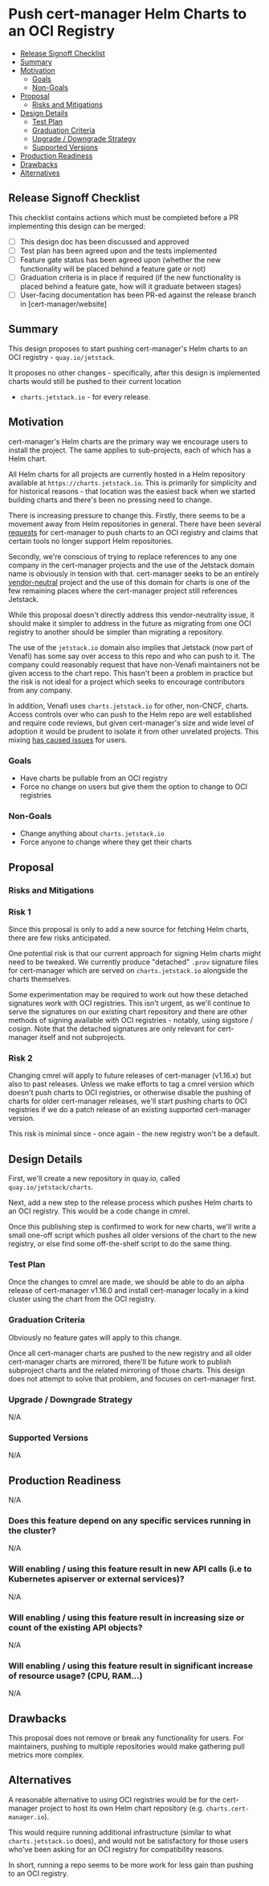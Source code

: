 <!--
This template is adapted from Kubernetes Enhancements KEP template https://raw.githubusercontent.com/kubernetes/enhancements/a86942e8ba802d0035ec7d4a9c992f03bca7dce9/keps/NNNN-kep-template/README.md
-->

# Push cert-manager Helm Charts to an OCI Registry

<!-- toc -->
- [Release Signoff Checklist](#release-signoff-checklist)
- [Summary](#summary)
- [Motivation](#motivation)
  - [Goals](#goals)
  - [Non-Goals](#non-goals)
- [Proposal](#proposal)
  - [Risks and Mitigations](#risks-and-mitigations)
- [Design Details](#design-details)
  - [Test Plan](#test-plan)
  - [Graduation Criteria](#graduation-criteria)
  - [Upgrade / Downgrade Strategy](#upgrade--downgrade-strategy)
  - [Supported Versions](#supported-versions)
- [Production Readiness](#production-readiness)
- [Drawbacks](#drawbacks)
- [Alternatives](#alternatives)
<!-- /toc -->

## Release Signoff Checklist

This checklist contains actions which must be completed before a PR implementing this design can be merged:

- [ ] This design doc has been discussed and approved
- [ ] Test plan has been agreed upon and the tests implemented
- [ ] Feature gate status has been agreed upon (whether the new functionality will be placed behind a feature gate or not)
- [ ] Graduation criteria is in place if required (if the new functionality is placed behind a feature gate, how will it graduate between stages)
- [ ] User-facing documentation has been PR-ed against the release branch in [cert-manager/website]

## Summary

<!--
This section is important for producing high-quality, user-focused
documentation such as release notes.

A good summary is probably around a paragraph in length.

[documentation style guide]: https://github.com/kubernetes/community/blob/master/contributors/guide/style-guide.md
-->

This design proposes to start pushing cert-manager's Helm charts to an OCI registry - `quay.io/jetstack`.

It proposes no other changes - specifically, after this design is implemented charts would still be pushed to their current location
- `charts.jetstack.io` - for every release.

## Motivation

<!--
This section is for explicitly listing the motivation, goals, and non-goals of
the proposed enhancement.  Describe why the change is important and the benefits to users. The
motivation section can optionally provide links to
demonstrate the interest in this functionality amongst the community.
-->

cert-manager's Helm charts are the primary way we encourage users to install the project. The same applies to sub-projects, each of which
has a Helm chart.

All Helm charts for all projects are currently hosted in a Helm repository available at `https://charts.jetstack.io`. This is primarily
for simplicity and for historical reasons - that location was the easiest back when we started building charts and there's been no pressing
need to change.

There is increasing pressure to change this. Firstly, there seems to be a movement away from Helm repositories in general.
There have been several [requests](https://github.com/cert-manager/cert-manager/issues/5566) for cert-manager to push charts to an OCI registry
and claims that certain tools no longer support Helm repositories.

Secondly, we're conscious of trying to replace references to any one company in the cert-manager projects and the use of the Jetstack
domain name is obviously in tension with that. cert-manager seeks to be an entirely [vendor-neutral](https://contribute.cncf.io/maintainers/community/vendor-neutrality/)
project and the use of this domain for charts is one of the few remaining places where the cert-manager project still references Jetstack.

While this proposal doesn't directly address this vendor-neutrality issue, it should make it simpler to address in the future as
migrating from one OCI registry to another should be simpler than migrating a repository.

The use of the `jetstack.io` domain also implies that Jetstack (now part of Venafi) has some say over access to this repo and who can push to it.
The company could reasonably request that have non-Venafi maintainers not be given access to the chart repo. This hasn't been a problem in practice
but the risk is not ideal for a project which seeks to encourage contributors from any company.

In addition, Venafi uses `charts.jetstack.io` for other, non-CNCF, charts. Access controls over who can push to the Helm repo are well
established and require code reviews, but given cert-manager's size and wide level of adoption it would be prudent to isolate it from
other unrelated projects. This mixing [has caused issues](https://github.com/cert-manager/cert-manager/issues/7117) for users.

### Goals

<!--
List specific goals. What is this proposal trying to achieve? How will we
know that this has succeeded?
-->

- Have charts be pullable from an OCI registry
- Force no change on users but give them the option to change to OCI registries

### Non-Goals

<!--
What is out of scope for this proposal? Listing non-goals helps to focus discussion
and make progress.
-->

- Change anything about `charts.jetstack.io`
- Force anyone to change where they get their charts

## Proposal

<!--
This is where we get down to the specifics of what the proposal actually is.
What is the desired outcome and how do we measure success?
This should have enough detail that reviewers can understand exactly what
you're proposing, but should not include things like API designs or
implementation - those should go into "Design Details" below.
-->

### Risks and Mitigations

<!--
What are the risks of this proposal, and how do we mitigate? Think broadly.
For example, consider both security and how this will impact the larger
Kubernetes/PKI ecosystem.
-->

### Risk 1

Since this proposal is only to add a new source for fetching Helm charts, there are few risks anticipated.

One potential risk is that our current approach for signing Helm charts might need to be tweaked. We currently produce
"detached" `.prov` signature files for cert-manager which are served on `charts.jetstack.io` alongside the charts
themselves.

Some experimentation may be required to work out how these detached signatures work with OCI registries. This isn't
urgent, as we'll continue to serve the signatures on our existing chart repository and there are other methods of
signing available with OCI registries - notably, using sigstore / cosign. Note that the detached signatures are only
relevant for cert-manager itself and not subprojects.

### Risk 2

Changing cmrel will apply to future releases of cert-manager (v1.16.x) but also to past releases. Unless we make
efforts to tag a cmrel version which doesn't push charts to OCI registries, or otherwise disable the pushing of
charts for older cert-manager releases, we'll start pushing charts to OCI registries if we do a patch release of an
existing supported cert-manager version.

This risk is minimal since - once again - the new registry won't be a default.

## Design Details

<!--
This section should contain enough information that the specifics of your
change are understandable. This may include API specs (though not always
required) or even code snippets. If there's any ambiguity about HOW your
proposal will be implemented, this is the place to discuss them.
-->

First, we'll create a new repository in quay.io, called `quay.io/jetstack/charts`.

Next, add a new step to the release process which pushes Helm charts to an OCI registry. This would be a code change in cmrel.

Once this publishing step is confirmed to work for new charts, we'll write a small one-off script which pushes all older versions
of the chart to the new registry, or else find some off-the-shelf script to do the same thing.

### Test Plan

<!---
Describe how the new functionality will be tested (unit tests, integration tests (if applicable), e2e tests)
-->

Once the changes to cmrel are made, we should be able to do an alpha release of cert-manager v1.16.0 and install
cert-manager locally in a kind cluster using the chart from the OCI registry.

### Graduation Criteria

Obviously no feature gates will apply to this change.

Once all cert-manager charts are pushed to the new registry and all older cert-manager charts are mirrored,
there'll be future work to publish subproject charts and the related mirroring of those charts. This design
does not attempt to solve that problem, and focuses on cert-manager first.

### Upgrade / Downgrade Strategy

<!--
Will this feature affect upgrade/downgrade of cert-manager?
-->

N/A

### Supported Versions

<!--
What versions of Kubernetes (and other external services if applicable) will this feature support?
-->

N/A

## Production Readiness
<!--
This section should confirm that the feature can be safely operated in production environment and can be disabled or rolled back in case it is found to increase failures.
-->

N/A

### Does this feature depend on any specific services running in the cluster?

<!--
For example, are external dependencies such as ingress controllers, third party CRDs etc required for this feature to function?
-->

N/A

### Will enabling / using this feature result in new API calls (i.e to Kubernetes apiserver or external services)?

<!--
We should ensure that cert-manager does not hammer any external services with excessive calls.
Consider whether there will be sufficient backoff if any external calls fail and need to be retried.
-->

N/A

### Will enabling / using this feature result in increasing size or count of the existing API objects?

<!--
For example, will cert-manager `CustomResourceDefinition`s increase in size, will there be more `Secret`s or `CertificateRequest`s created?
-->

N/A

### Will enabling / using this feature result in significant increase of resource usage? (CPU, RAM...)

<!--
For example, will implementing this feature result in more objects being cache thus increasing memory consumption?
-->

N/A

## Drawbacks

<!--
Why should this proposal _not_ be implemented?
-->

This proposal does not remove or break any functionality for users. For maintainers, pushing to multiple repositories would make gathering pull metrics more complex.

## Alternatives

<!--
What other approaches did you consider, and why did you rule them out? These do
not need to be as detailed as the proposal, but should include enough
information to express the idea and why it was not acceptable.
-->

A reasonable alternative to using OCI registries would be for the cert-manager project to host its own
Helm chart repository (e.g. `charts.cert-manager.io`).

This would require running additional infrastructure (similar to what `charts.jetstack.io` does), and would
not be satisfactory for those users who've been asking for an OCI registry for compatibility reasons.

In short, running a repo seems to be more work for less gain than pushing to an OCI registry.
